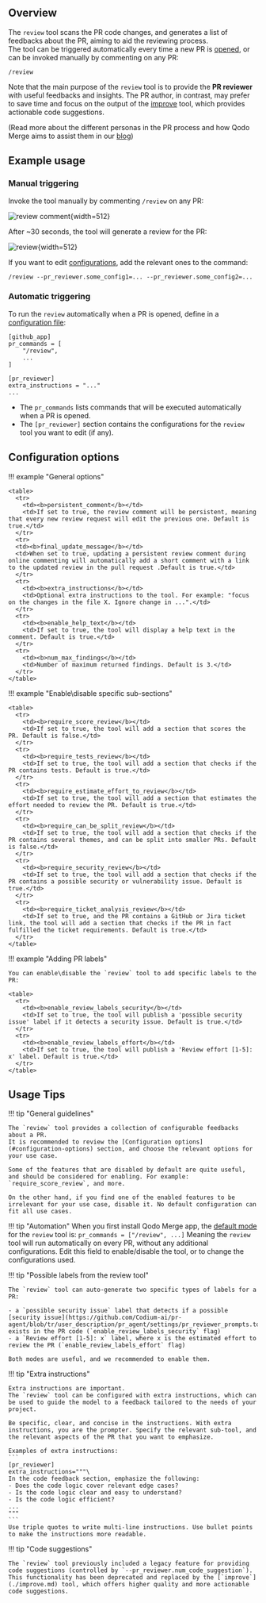 ## Overview

The `review` tool scans the PR code changes, and generates a list of feedbacks about the PR, aiming to aid the reviewing process.
<br>
The tool can be triggered automatically every time a new PR is [opened](../usage-guide/automations_and_usage.md#github-app-automatic-tools-when-a-new-pr-is-opened), or can be invoked manually by commenting on any PR:

```
/review
```

Note that the main purpose of the `review` tool is to provide the **PR reviewer** with useful feedbacks and insights. The PR author, in contrast, may prefer to save time and focus on the output of the [improve](./improve.md) tool, which provides actionable code suggestions.

(Read more about the different personas in the PR process and how Qodo Merge aims to assist them in our [blog](https://www.codium.ai/blog/understanding-the-challenges-and-pain-points-of-the-pull-request-cycle/))

## Example usage

### Manual triggering

Invoke the tool manually by commenting `/review` on any PR:

![review comment](https://codium.ai/images/pr_agent/review_comment.png){width=512}

After ~30 seconds, the tool will generate a review for the PR:

![review](https://codium.ai/images/pr_agent/review3.png){width=512}

If you want to edit [configurations](#configuration-options), add the relevant ones to the command:

```
/review --pr_reviewer.some_config1=... --pr_reviewer.some_config2=...
```

### Automatic triggering

To run the `review` automatically when a PR is opened, define in a [configuration file](https://qodo-merge-docs.qodo.ai/usage-guide/configuration_options/#wiki-configuration-file):

```
[github_app]
pr_commands = [
    "/review",
    ...
]

[pr_reviewer]
extra_instructions = "..."
...
```

- The `pr_commands` lists commands that will be executed automatically when a PR is opened.
- The `[pr_reviewer]` section contains the configurations for the `review` tool you want to edit (if any).

## Configuration options

!!! example "General options"

    <table>
      <tr>
        <td><b>persistent_comment</b></td>
        <td>If set to true, the review comment will be persistent, meaning that every new review request will edit the previous one. Default is true.</td>
      </tr>
      <tr>
      <td><b>final_update_message</b></td>
      <td>When set to true, updating a persistent review comment during online commenting will automatically add a short comment with a link to the updated review in the pull request .Default is true.</td>
      </tr>
      <tr>
        <td><b>extra_instructions</b></td>
        <td>Optional extra instructions to the tool. For example: "focus on the changes in the file X. Ignore change in ...".</td>
      </tr>
      <tr>
        <td><b>enable_help_text</b></td>
        <td>If set to true, the tool will display a help text in the comment. Default is true.</td>
      </tr>
      <tr>
        <td><b>num_max_findings</b></td>
        <td>Number of maximum returned findings. Default is 3.</td>
      </tr>
    </table>

!!! example "Enable\\disable specific sub-sections"

    <table>
      <tr>
        <td><b>require_score_review</b></td>
        <td>If set to true, the tool will add a section that scores the PR. Default is false.</td>
      </tr>
      <tr>
        <td><b>require_tests_review</b></td>
        <td>If set to true, the tool will add a section that checks if the PR contains tests. Default is true.</td>
      </tr>
      <tr>
        <td><b>require_estimate_effort_to_review</b></td>
        <td>If set to true, the tool will add a section that estimates the effort needed to review the PR. Default is true.</td>
      </tr>
      <tr>
        <td><b>require_can_be_split_review</b></td>
        <td>If set to true, the tool will add a section that checks if the PR contains several themes, and can be split into smaller PRs. Default is false.</td>
      </tr>
      <tr>
        <td><b>require_security_review</b></td>
        <td>If set to true, the tool will add a section that checks if the PR contains a possible security or vulnerability issue. Default is true.</td>
      </tr>
      <tr>
        <td><b>require_ticket_analysis_review</b></td>
        <td>If set to true, and the PR contains a GitHub or Jira ticket link, the tool will add a section that checks if the PR in fact fulfilled the ticket requirements. Default is true.</td>
      </tr>
    </table>

!!! example "Adding PR labels"

    You can enable\disable the `review` tool to add specific labels to the PR:

    <table>
      <tr>
        <td><b>enable_review_labels_security</b></td>
        <td>If set to true, the tool will publish a 'possible security issue' label if it detects a security issue. Default is true.</td>
      </tr>
      <tr>
        <td><b>enable_review_labels_effort</b></td>
        <td>If set to true, the tool will publish a 'Review effort [1-5]: x' label. Default is true.</td>
      </tr>
    </table>

## Usage Tips

!!! tip "General guidelines"

    The `review` tool provides a collection of configurable feedbacks about a PR.
    It is recommended to review the [Configuration options](#configuration-options) section, and choose the relevant options for your use case.

    Some of the features that are disabled by default are quite useful, and should be considered for enabling. For example:
    `require_score_review`, and more.

    On the other hand, if you find one of the enabled features to be irrelevant for your use case, disable it. No default configuration can fit all use cases.

!!! tip "Automation"
    When you first install Qodo Merge app, the [default mode](../usage-guide/automations_and_usage.md#github-app-automatic-tools-when-a-new-pr-is-opened) for the `review` tool is:
    ```
    pr_commands = ["/review", ...]
    ```
    Meaning the `review` tool will run automatically on every PR, without any additional configurations.
    Edit this field to enable/disable the tool, or to change the configurations used.

!!! tip "Possible labels from the review tool"

    The `review` tool can auto-generate two specific types of labels for a PR:

    - a `possible security issue` label that detects if a possible [security issue](https://github.com/Codium-ai/pr-agent/blob/tr/user_description/pr_agent/settings/pr_reviewer_prompts.toml#L136) exists in the PR code (`enable_review_labels_security` flag)
    - a `Review effort [1-5]: x` label, where x is the estimated effort to review the PR (`enable_review_labels_effort` flag)

    Both modes are useful, and we recommended to enable them.

!!! tip "Extra instructions"

    Extra instructions are important.
    The `review` tool can be configured with extra instructions, which can be used to guide the model to a feedback tailored to the needs of your project.

    Be specific, clear, and concise in the instructions. With extra instructions, you are the prompter. Specify the relevant sub-tool, and the relevant aspects of the PR that you want to emphasize.

    Examples of extra instructions:
    ```
    [pr_reviewer]
    extra_instructions="""\
    In the code feedback section, emphasize the following:
    - Does the code logic cover relevant edge cases?
    - Is the code logic clear and easy to understand?
    - Is the code logic efficient?
    ...
    """
    ```
    Use triple quotes to write multi-line instructions. Use bullet points to make the instructions more readable.

!!! tip  "Code suggestions"

    The `review` tool previously included a legacy feature for providing code suggestions (controlled by `--pr_reviewer.num_code_suggestion`). This functionality has been deprecated and replaced by the [`improve`](./improve.md) tool, which offers higher quality and more actionable code suggestions.
